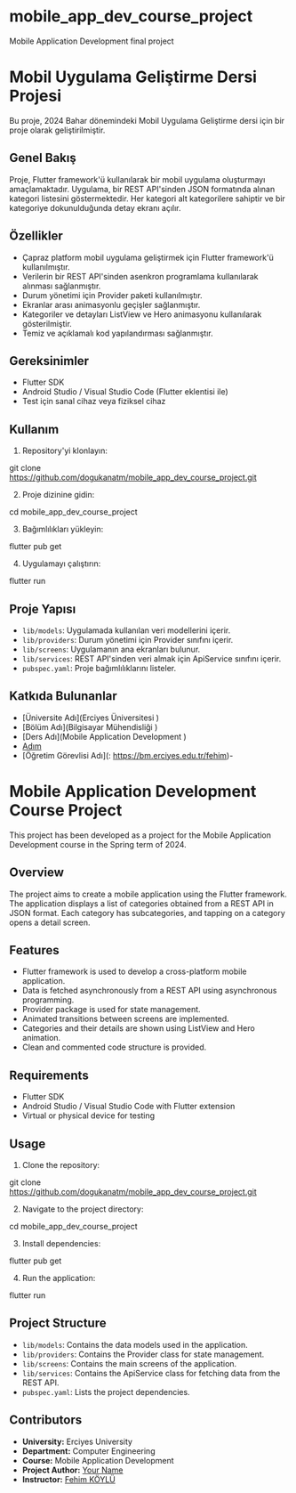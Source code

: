 # mobile_app_dev_course_project
Mobile Application Development final project

# Mobil Uygulama Geliştirme Dersi Projesi

Bu proje, 2024 Bahar dönemindeki Mobil Uygulama Geliştirme dersi için bir proje olarak geliştirilmiştir.

## Genel Bakış

Proje, Flutter framework'ü kullanılarak bir mobil uygulama oluşturmayı amaçlamaktadır. Uygulama, bir REST API'sinden JSON formatında alınan kategori listesini göstermektedir. Her kategori alt kategorilere sahiptir ve bir kategoriye dokunulduğunda detay ekranı açılır.

## Özellikler

- Çapraz platform mobil uygulama geliştirmek için Flutter framework'ü kullanılmıştır.
- Verilerin bir REST API'sinden asenkron programlama kullanılarak alınması sağlanmıştır.
- Durum yönetimi için Provider paketi kullanılmıştır.
- Ekranlar arası animasyonlu geçişler sağlanmıştır.
- Kategoriler ve detayları ListView ve Hero animasyonu kullanılarak gösterilmiştir.
- Temiz ve açıklamalı kod yapılandırması sağlanmıştır.

## Gereksinimler

- Flutter SDK
- Android Studio / Visual Studio Code (Flutter eklentisi ile)
- Test için sanal cihaz veya fiziksel cihaz

## Kullanım

1. Repository'yi klonlayın:

git clone https://github.com/dogukanatm/mobile_app_dev_course_project.git

2. Proje dizinine gidin:

cd mobile_app_dev_course_project

3. Bağımlılıkları yükleyin:

flutter pub get

4. Uygulamayı çalıştırın:

flutter run

## Proje Yapısı

- `lib/models`: Uygulamada kullanılan veri modellerini içerir.
- `lib/providers`: Durum yönetimi için Provider sınıfını içerir.
- `lib/screens`: Uygulamanın ana ekranları bulunur.
- `lib/services`: REST API'sinden veri almak için ApiService sınıfını içerir.
- `pubspec.yaml`: Proje bağımlılıklarını listeler.

## Katkıda Bulunanlar

- [Üniversite Adı](Erciyes Üniversitesi )
- [Bölüm Adı](Bilgisayar Mühendisliği )
- [Ders Adı](Mobile Application Development )
- [Adım](https://github.com/your-dogukanatm)
- [Öğretim Görevlisi Adı](: https://bm.erciyes.edu.tr/fehim)-



# Mobile Application Development Course Project

This project has been developed as a project for the Mobile Application Development course in the Spring term of 2024.

## Overview

The project aims to create a mobile application using the Flutter framework. The application displays a list of categories obtained from a REST API in JSON format. Each category has subcategories, and tapping on a category opens a detail screen.

## Features

- Flutter framework is used to develop a cross-platform mobile application.
- Data is fetched asynchronously from a REST API using asynchronous programming.
- Provider package is used for state management.
- Animated transitions between screens are implemented.
- Categories and their details are shown using ListView and Hero animation.
- Clean and commented code structure is provided.

## Requirements

- Flutter SDK
- Android Studio / Visual Studio Code with Flutter extension
- Virtual or physical device for testing

## Usage

1. Clone the repository:

git clone https://github.com/dogukanatm/mobile_app_dev_course_project.git

2. Navigate to the project directory:

cd mobile_app_dev_course_project

3. Install dependencies:

flutter pub get

4. Run the application:

flutter run 

## Project Structure

- `lib/models`: Contains the data models used in the application.
- `lib/providers`: Contains the Provider class for state management.
- `lib/screens`: Contains the main screens of the application.
- `lib/services`: Contains the ApiService class for fetching data from the REST API.
- `pubspec.yaml`: Lists the project dependencies.

## Contributors

- **University:** Erciyes University
- **Department:** Computer Engineering
- **Course:** Mobile Application Development
- **Project Author:** [Your Name](https://github.com/your-dogukanatm)
- **Instructor:** [Fehim KÖYLÜ](https://bm.erciyes.edu.tr/fehim)
